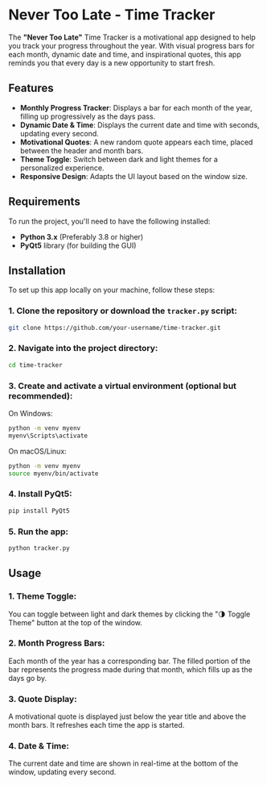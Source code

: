 # **Never Too Late - Time Tracker**

The **"Never Too Late"** Time Tracker is a motivational app designed to help you track your progress throughout the year. With visual progress bars for each month, dynamic date and time, and inspirational quotes, this app reminds you that every day is a new opportunity to start fresh.


## **Features**

- **Monthly Progress Tracker**: Displays a bar for each month of the year, filling up progressively as the days pass.
- **Dynamic Date & Time**: Displays the current date and time with seconds, updating every second.
- **Motivational Quotes**: A new random quote appears each time, placed between the header and month bars.
- **Theme Toggle**: Switch between dark and light themes for a personalized experience.
- **Responsive Design**: Adapts the UI layout based on the window size.

## **Requirements**

To run the project, you'll need to have the following installed:

- **Python 3.x** (Preferably 3.8 or higher)
- **PyQt5** library (for building the GUI)

## **Installation**

To set up this app locally on your machine, follow these steps:

### 1. Clone the repository or download the `tracker.py` script:
```bash
git clone https://github.com/your-username/time-tracker.git
```

### 2. Navigate into the project directory:
```bash
cd time-tracker
```

### 3. Create and activate a virtual environment (optional but recommended):
  On Windows:
  ```bash
  python -m venv myenv
  myenv\Scripts\activate
  ```
   On macOS/Linux:
  ```bash
  python -m venv myenv
  source myenv/bin/activate
  ```

### 4. Install PyQt5:
```bash
pip install PyQt5
```

### 5. Run the app:
```bash
python tracker.py
```

## **Usage**

### 1. **Theme Toggle**:

You can toggle between light and dark themes by clicking the "🌗 Toggle Theme" button at the top of the window.

### 2. **Month Progress Bars**:

Each month of the year has a corresponding bar. The filled portion of the bar represents the progress made during that month, which fills up as the days go by.

### 3. **Quote Display**:

A motivational quote is displayed just below the year title and above the month bars. It refreshes each time the app is started.

### 4. **Date & Time**:

The current date and time are shown in real-time at the bottom of the window, updating every second.


